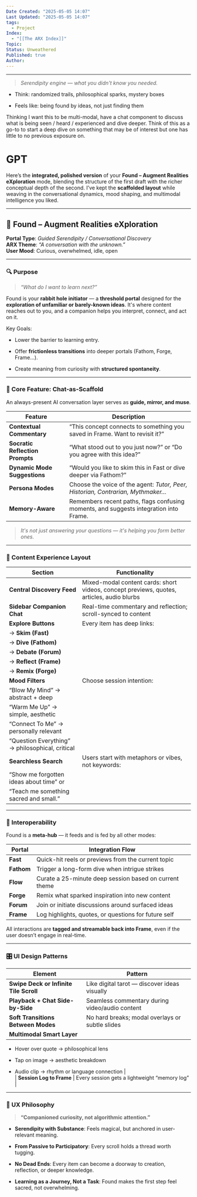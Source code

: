 ```yaml
---
Date Created: "2025-05-05 14:07"
Last Updated: "2025-05-05 14:07"
tags:
  - Project
Index:
  - "[[The ARX Index]]"
Topic: 
Status: Unweathered
Published: true
Author:
---
```

---

> _Serendipity engine — what you didn't know you needed._

- Think: randomized trails, philosophical sparks, mystery boxes
    
- Feels like: being found by ideas, not just finding them

Thinking I want this to be multi-modal, have a chat component to discuss what is being seen / heard / experienced and dive deeper. Think of this as a go-to to start a deep dive on something that may be of interest but one has little to no previous exposure on.

# GPT

Here’s the **integrated, polished version** of your **Found – Augment Realities eXploration** mode, blending the structure of the first draft with the richer conceptual depth of the second. I’ve kept the **scaffolded layout** while weaving in the conversational dynamics, mood shaping, and multimodal intelligence you liked.

---

## 🧭 **Found – Augment Realities eXploration**

**Portal Type**: _Guided Serendipity / Conversational Discovery_  
**ARX Theme**: _“A conversation with the unknown.”_  
**User Mood**: Curious, overwhelmed, idle, open

---

### 🔍 Purpose

> _“What do I want to learn next?”_

Found is your **rabbit hole initiator** — a **threshold portal** designed for the **exploration of unfamiliar or barely-known ideas**. It's where content reaches out to you, and a companion helps you interpret, connect, and act on it.

Key Goals:

- Lower the barrier to learning entry.
    
- Offer **frictionless transitions** into deeper portals (Fathom, Forge, Frame…).
    
- Create meaning from curiosity with **structured spontaneity**.
    

---

### 💬 Core Feature: **Chat-as-Scaffold**

An always-present AI conversation layer serves as **guide, mirror, and muse**.

|Feature|Description|
|---|---|
|**Contextual Commentary**|“This concept connects to something you saved in Frame. Want to revisit it?”|
|**Socratic Reflection Prompts**|“What stood out to you just now?” or “Do you agree with this idea?”|
|**Dynamic Mode Suggestions**|“Would you like to skim this in Fast or dive deeper via Fathom?”|
|**Persona Modes**|Choose the voice of the agent: _Tutor, Peer, Historian, Contrarian, Mythmaker…_|
|**Memory-Aware**|Remembers recent paths, flags confusing moments, and suggests integration into Frame.|

> _It's not just answering your questions — it's helping you form better ones._

---

### 🧠 Content Experience Layout

|Section|Functionality|
|---|---|
|**Central Discovery Feed**|Mixed-modal content cards: short videos, concept previews, quotes, articles, audio blurbs|
|**Sidebar Companion Chat**|Real-time commentary and reflection; scroll-synced to content|
|**Explore Buttons**|Every item has deep links:|
|→ **Skim (Fast)**||
|→ **Dive (Fathom)**||
|→ **Debate (Forum)**||
|→ **Reflect (Frame)**||
|→ **Remix (Forge)**||
|**Mood Filters**|Choose session intention:|
|“Blow My Mind” → abstract + deep||
|“Warm Me Up” → simple, aesthetic||
|“Connect To Me” → personally relevant||
|“Question Everything” → philosophical, critical||
|**Searchless Search**|Users start with metaphors or vibes, not keywords:|
|“Show me forgotten ideas about time” or||
|“Teach me something sacred and small.”||

---

### 🔄 Interoperability

Found is a **meta-hub** — it feeds and is fed by all other modes:

|Portal|Integration Flow|
|---|---|
|**Fast**|Quick-hit reels or previews from the current topic|
|**Fathom**|Trigger a long-form dive when intrigue strikes|
|**Flow**|Curate a 25-minute deep session based on current theme|
|**Forge**|Remix what sparked inspiration into new content|
|**Forum**|Join or initiate discussions around surfaced ideas|
|**Frame**|Log highlights, quotes, or questions for future self|

All interactions are **tagged and streamable back into Frame**, even if the user doesn’t engage in real-time.

---

### 🎛 UI Design Patterns

|Element|Pattern|
|---|---|
|**Swipe Deck or Infinite Tile Scroll**|Like digital tarot — discover ideas visually|
|**Playback + Chat Side-by-Side**|Seamless commentary during video/audio content|
|**Soft Transitions Between Modes**|No hard breaks; modal overlays or subtle slides|
|**Multimodal Smart Layer**||

- Hover over quote → philosophical lens
    
- Tap on image → aesthetic breakdown
    
- Audio clip → rhythm or language connection |  
    | **Session Log to Frame** | Every session gets a lightweight “memory log” |
    

---

### 🧬 UX Philosophy

> **“Companioned curiosity, not algorithmic attention.”**

- **Serendipity with Substance**: Feels magical, but anchored in user-relevant meaning.
    
- **From Passive to Participatory**: Every scroll holds a thread worth tugging.
    
- **No Dead Ends**: Every item can become a doorway to creation, reflection, or deeper knowledge.
    
- **Learning as a Journey, Not a Task**: Found makes the first step feel sacred, not overwhelming.
    

